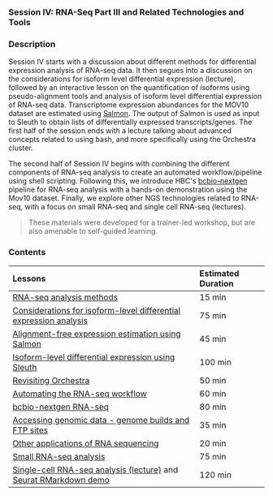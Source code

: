 ### Session IV: RNA-Seq Part III and Related Technologies and Tools

### Description

Session IV starts with a discussion about different methods for differential expression analysis of RNA-seq data. It then segues into a discussion on the considerations for isoform level differential expression (lecture), followed by an interactive lesson on the quantification of isoforms using pseudo-alignment tools and analysis of isoform level differential expression of RNA-seq data. Transcriptome expression abundances for the MOV10 dataset are estimated using [Salmon](https://combine-lab.github.io/salmon/getting_started/). The output of Salmon is used as input to Sleuth to obtain lists of differentially expressed transcripts/genes. The first half of the session ends with a lecture talking about advanced concepts related to using bash, and more specifically using the Orchestra cluster.

The second half of Session IV begins with combining the different components of RNA-seq analysis to create an automated workflow/pipeline using shell scripting. Following this, we introduce HBC's [bcbio-nextgen](https://bcbio-nextgen.readthedocs.io/en/latest/) pipeline for RNA-seq analysis with a hands-on demonstration using the Mov10 dataset. Finally, we explore other NGS technologies related to RNA-seq, with a focus on small RNA-seq and single cell RNA-seq (lectures).

> These materials were developed for a trainer-led workshop, but are also amenable to self-guided learning.


### Contents


| Lessons            | Estimated Duration |
|:------------------------|:----------|
| [RNA-seq analysis methods](lectures/) | 15 min|
| [Considerations for isoform-level differential expression analysis](lectures/) | 75 min|
| [Alignment-free expression estimation using Salmon](lessons/01_salmon.md)| 45 min|
| [Isoform-level differential expression using Sleuth](lessons/02_sleuth.md)| 100 min|
| [Revisiting Orchestra](lectures/) | 50 min|
| [Automating the RNA-seq workflow](lessons/03_automating_workflow.md) | 60 min|
| [bcbio-nextgen RNA-seq](lessons/04_bcbio_nextgen.md) | 80 min|
| [Accessing genomic data - genome builds and FTP sites](lectures/) | 35 min|
| [Other applications of RNA sequencing](lectures/) | 20 min|
| [Small RNA-seq analysis](lectures/) | 75 min|
| [Single-cell RNA-seq analysis (lecture)](lectures/) and [Seurat RMarkdown demo](lessons/07_single_cell_rnaseq.Rmd) | 120 min|



